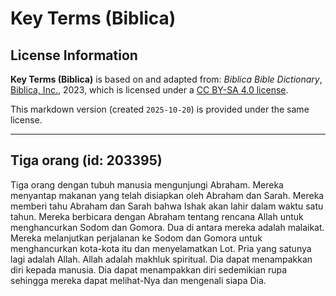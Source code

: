 # Key Terms (Biblica)

## License Information

**Key Terms (Biblica)** is based on and adapted from: _Biblica Bible Dictionary_, [Biblica, Inc.](https://www.biblica.com/), 2023, which is licensed under a [CC BY-SA 4.0 license](https://creativecommons.org/licenses/by-sa/4.0/legalcode.en).

This markdown version (created `2025-10-20`) is provided under the same license.



--------------------------------

## Tiga orang (id: 203395)

Tiga orang dengan tubuh manusia mengunjungi Abraham. Mereka menyantap makanan yang telah disiapkan oleh Abraham dan Sarah. Mereka memberi tahu Abraham dan Sarah bahwa Ishak akan lahir dalam waktu satu tahun. Mereka berbicara dengan Abraham tentang rencana Allah untuk menghancurkan Sodom dan Gomora. Dua di antara mereka adalah malaikat. Mereka melanjutkan perjalanan ke Sodom dan Gomora untuk menghancurkan kota\-kota itu dan menyelamatkan Lot. Pria yang satunya lagi adalah Allah. Allah adalah makhluk spiritual. Dia dapat menampakkan diri kepada manusia. Dia dapat menampakkan diri sedemikian rupa sehingga mereka dapat melihat\-Nya dan mengenali siapa Dia.


